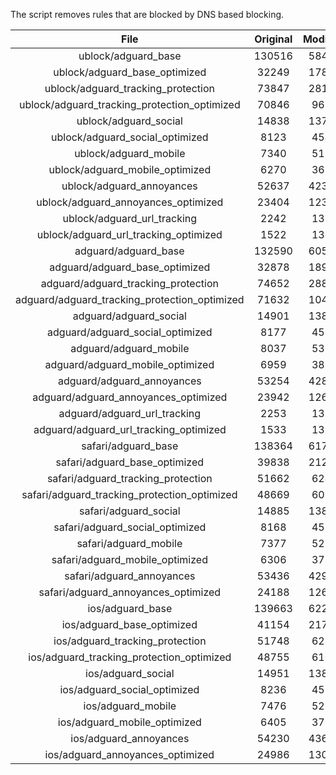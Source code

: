 The script removes rules that are blocked by DNS based blocking.


| File | Original | Modified |
|:----:|:-----:|:-----:|
| ublock/adguard_base | 130516 | 58415 |
| ublock/adguard_base_optimized | 32249 | 17898 |
| ublock/adguard_tracking_protection | 73847 | 28122 |
| ublock/adguard_tracking_protection_optimized | 70846 | 9689 |
| ublock/adguard_social | 14838 | 13759 |
| ublock/adguard_social_optimized | 8123 | 4541 |
| ublock/adguard_mobile | 7340 | 5174 |
| ublock/adguard_mobile_optimized | 6270 | 3694 |
| ublock/adguard_annoyances | 52637 | 42319 |
| ublock/adguard_annoyances_optimized | 23404 | 12311 |
| ublock/adguard_url_tracking | 2242 | 1364 |
| ublock/adguard_url_tracking_optimized | 1522 | 1361 |
| adguard/adguard_base | 132590 | 60531 |
| adguard/adguard_base_optimized | 32878 | 18955 |
| adguard/adguard_tracking_protection | 74652 | 28867 |
| adguard/adguard_tracking_protection_optimized | 71632 | 10418 |
| adguard/adguard_social | 14901 | 13824 |
| adguard/adguard_social_optimized | 8177 | 4592 |
| adguard/adguard_mobile | 8037 | 5361 |
| adguard/adguard_mobile_optimized | 6959 | 3874 |
| adguard/adguard_annoyances | 53254 | 42848 |
| adguard/adguard_annoyances_optimized | 23942 | 12613 |
| adguard/adguard_url_tracking | 2253 | 1373 |
| adguard/adguard_url_tracking_optimized | 1533 | 1370 |
| safari/adguard_base | 138364 | 61723 |
| safari/adguard_base_optimized | 39838 | 21231 |
| safari/adguard_tracking_protection | 51662 | 6246 |
| safari/adguard_tracking_protection_optimized | 48669 | 6094 |
| safari/adguard_social | 14885 | 13805 |
| safari/adguard_social_optimized | 8168 | 4576 |
| safari/adguard_mobile | 7377 | 5216 |
| safari/adguard_mobile_optimized | 6306 | 3730 |
| safari/adguard_annoyances | 53436 | 42949 |
| safari/adguard_annoyances_optimized | 24188 | 12690 |
| ios/adguard_base | 139663 | 62232 |
| ios/adguard_base_optimized | 41154 | 21737 |
| ios/adguard_tracking_protection | 51748 | 6256 |
| ios/adguard_tracking_protection_optimized | 48755 | 6104 |
| ios/adguard_social | 14951 | 13844 |
| ios/adguard_social_optimized | 8236 | 4597 |
| ios/adguard_mobile | 7476 | 5262 |
| ios/adguard_mobile_optimized | 6405 | 3773 |
| ios/adguard_annoyances | 54230 | 43628 |
| ios/adguard_annoyances_optimized | 24986 | 13020 |
